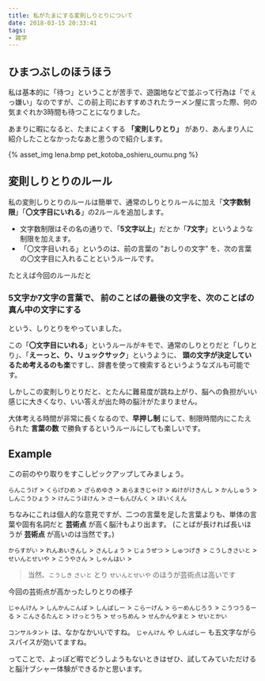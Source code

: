 ```yaml
---
title: 私がたまにする変則しりとりについて
date: 2018-03-15 20:33:41
tags:
- 雑学
---
```


## ひまつぶしのほうほう

<!--more -->
私は基本的に「待つ」ということが苦手で、遊園地などで並ぶって行為は「でぇっ嫌い」なのですが、この前上司におすすめされたラーメン屋に言った際、何の気まぐれか3時間も待つことになりました。

あまりに暇になると、たまによくする **「変則しりとり」** があり、あんまり人に紹介したことなかったなあと思うので紹介します。


{% asset_img lena.bmp pet_kotoba_oshieru_oumu.png %}

## 変則しりとりのルール

私の変則しりとりのルールは簡単で、通常のしりとりルールに加え「**文字数制限**」「**〇文字目にいれる**」の2ルールを追加します。

* 文字数制限はその名の通りで、「**5文字以上**」だとか「**7文字**」というような制限を加えます。
* 「〇文字目いれる」というのは、前の言葉の ”おしりの文字” を、次の言葉の〇文字目に入れることというルールです。

たとえば今回のルールだと

### **5文字か7文字の言葉で、 前のことばの最後の文字を、次のことばの真ん中の文字にする**

という、しりとりをやっていました。

この「**〇文字目にいれる**」というルールがキモで、通常のしりとりだと「しりとり」、「**えーっと、り、リュックサック**」というように、
**頭の文字が決定しているため考えるのも楽**ですし、辞書を使って検索するというようなズルも可能です。

しかしこの変則しりとりだと、とたんに難易度が跳ね上がり、脳への負担がいい感じに大きくなり、いい答えが出た時の脳汁がたまりません。

大体考える時間が非常に長くなるので、**早押し制** にして、制限時間内にこたえられた **言葉の数** で勝負するというルールにしても楽しいです。

## Example

この前のやり取りをすこしピックアップしてみましょう。

`らんこうげ` > `くらげひめ` > `ざらめゆき` > `あらまきじゃけ` > `ぬけがけきんし` > `かんしゅう` > `しんこうひょう` > `けんこうほけん` > `さーもんぴんく` > `ほいくえん`

ちなみにこれは個人的な意見ですが、二つの言葉を足した言葉よりも、単体の言葉や固有名詞だと **芸術点** が高く脳汁もより出ます。
(ことばが長ければ長いほうが **芸術点** が高いのは当然です。)

`からすがい` > `れんあいきんし` > `さんしょう` > `じょうぜつ` > `しゅつげき` > `こうしきさいと` > `せいんとせいや` > `こうやさん` > `しゃんはい` > 

> 当然、`こうしき` `さいと` とり `せいんとせいや` のほうが芸術点は高いです

今回の芸術点が高かったしりとりの様子

`じゃんけん` > `しんかんこんぱ` > `しんぱしー` > `こらーげん` > `らーめんじろう` > `こうつうるーる` > `こんさるたんと` > `けっとうち` > `せっちめん` > `せんかんやまと` > `せいとかい`

`コンサルタント` は、なかなかいいですね。
`じゃんけん` や `しんぱしー` も五文字ながらスパイスが効いてますね。

ってことで、よっぽど暇でどうしようもないときはぜひ、試してみていただけると脳汁ブシャー体験ができるかと思います。